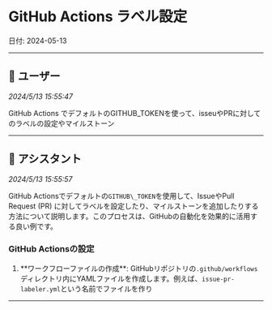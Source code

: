 # GitHub Actions ラベル設定

日付: 2024-05-13

---

## 👤 ユーザー
*2024/5/13 15:55:47*

GitHub Actions でデフォルトのGITHUB\_TOKENを使って、isseuやPRに対してのラベルの設定やマイルストーン

---

## 🤖 アシスタント
*2024/5/13 15:55:57*

GitHub Actionsでデフォルトの`GITHUB\_TOKEN`を使用して、IssueやPull Request (PR) に対してラベルを設定したり、マイルストーンを追加したりする方法について説明します。このプロセスは、GitHubの自動化を効果的に活用する良い例です。

### GitHub Actionsの設定

1. \*\*ワークフローファイルの作成\*\*: GitHubリポジトリの`.github/workflows`ディレクトリ内にYAMLファイルを作成します。例えば、`issue-pr-labeler.yml`という名前でファイルを作り

---
